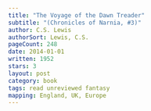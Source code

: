```yaml
---
title: "The Voyage of the Dawn Treader"
subtitle: "(Chronicles of Narnia, #3)"
author: C.S. Lewis
authorSort: Lewis, C.S.
pageCount: 248
date: 2014-01-01
written: 1952
stars: 3
layout: post
category: book
tags: read unreviewed fantasy
mapping: England, UK, Europe
---
```

